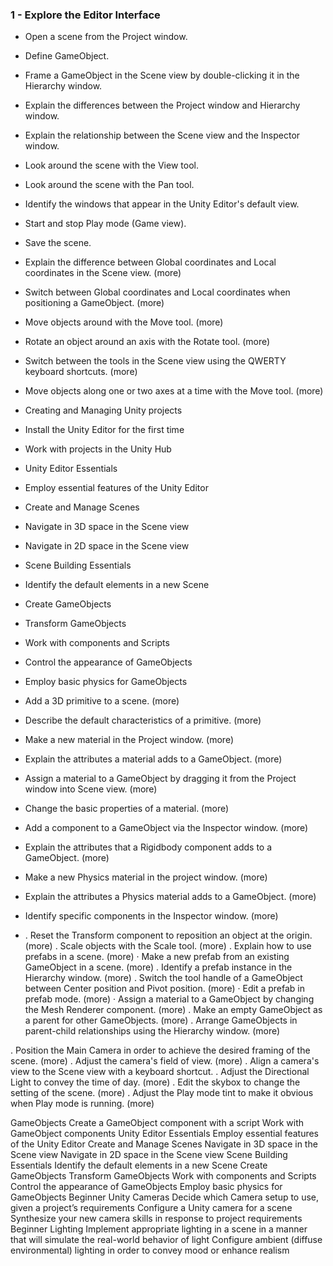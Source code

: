 ### 1 - Explore the Editor Interface

- Open a scene from the Project window.
- Define GameObject.
- Frame a GameObject in the Scene view by double-clicking it in the Hierarchy window.
- Explain the differences between the Project window and Hierarchy window.
- Explain the relationship between the Scene view and the Inspector window.
- Look around the scene with the View tool.
- Look around the scene with the Pan tool.
- Identify the windows that appear in the Unity Editor's default view.
- Start and stop Play mode (Game view).
- Save the scene.
- Explain the difference between Global coordinates and Local coordinates in the Scene view. (more)
- Switch between Global coordinates and Local coordinates when positioning a GameObject. (more)
- Move objects around with the Move tool. (more)
- Rotate an object around an axis with the Rotate tool. (more)
- Switch between the tools in the Scene view using the QWERTY keyboard shortcuts. (more)
- Move objects along one or two axes at a time with the Move tool. (more)


- Creating and Managing Unity projects
- Install the Unity Editor for the first time
- Work with projects in the Unity Hub
- Unity Editor Essentials
- Employ essential features of the Unity Editor
- Create and Manage Scenes
- Navigate in 3D space in the Scene view
- Navigate in 2D space in the Scene view
- Scene Building Essentials
- Identify the default elements in a new Scene
- Create GameObjects
- Transform GameObjects
- Work with components and Scripts
- Control the appearance of GameObjects
- Employ basic physics for GameObjects

- Add a 3D primitive to a scene. (more)
- Describe the default characteristics of a primitive. (more)
- Make a new material in the Project window. (more)
- Explain the attributes a material adds to a GameObject. (more)
- Assign a material to a GameObject by dragging it from the Project window into Scene view. (more)
- Change the basic properties of a material. (more)
- Add a component to a GameObject via the Inspector window. (more)
- Explain the attributes that a Rigidbody component adds to a GameObject. (more)
- Make a new Physics material in the project window. (more)
- Explain the attributes a Physics material adds to a GameObject. (more)
- Identify specific components in the Inspector window. (more)

- . Reset the Transform component to reposition an object at the origin. (more)
. Scale objects with the Scale tool. (more)
. Explain how to use prefabs in a scene. (more)
· Make a new prefab from an existing GameObject in a scene. (more)
. Identify a prefab instance in the Hierarchy window. (more)
. Switch the tool handle of a GameObject between Center position and Pivot position. (more)
· Edit a prefab in prefab mode. (more)
· Assign a material to a GameObject by changing the Mesh Renderer component. (more)
. Make an empty GameObject as a parent for other GameObjects. (more)
. Arrange GameObjects in parent-child relationships using the Hierarchy window. (more)

. Position the Main Camera in order to achieve the desired framing of the scene. (more)
. Adjust the camera's field of view. (more)
. Align a camera's view to the Scene view with a keyboard shortcut.
. Adjust the Directional Light to convey the time of day. (more)
. Edit the skybox to change the setting of the scene. (more)
. Adjust the Play mode tint to make it obvious when Play mode is running. (more)

GameObjects
Create a GameObject component with a script
Work with GameObject components
Unity Editor Essentials
Employ essential features of the Unity Editor
Create and Manage Scenes
Navigate in 3D space in the Scene view
Navigate in 2D space in the Scene view
Scene Building Essentials
Identify the default elements in a new Scene
Create GameObjects
Transform GameObjects
Work with components and Scripts
Control the appearance of GameObjects
Employ basic physics for GameObjects
Beginner Unity Cameras
Decide which Camera setup to use, given a project’s requirements
Configure a Unity camera for a scene
Synthesize your new camera skills in response to project requirements
Beginner Lighting
Implement appropriate lighting in a scene in a manner that will simulate the real-world behavior of light
Configure ambient (diffuse environmental) lighting in order to convey mood or enhance realism
